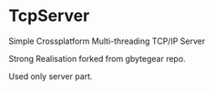 # TcpServer
Simple Crossplatform Multi-threading TCP/IP Server

Strong Realisation forked from gbytegear repo.

Used only server part.
